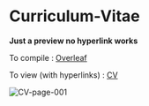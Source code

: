 # Curriculum-Vitae
**Just a preview no hyperlink works**

To compile : [Overleaf](https://www.overleaf.com/)

To view (with hyperlinks) : [CV](https://drive.google.com/file/d/1W00AEAvW3LcadHRRIGafxC3oHLYdHhr0/view?usp=sharing)


![CV-page-001](https://github.com/chungimungi/Curriculum-Vitae/assets/90822297/5fb55eec-999c-4cef-bad0-35371a7a0735)
